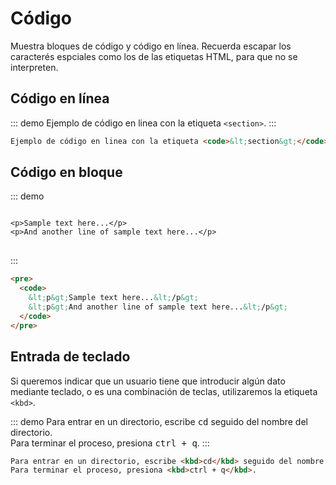 # Código

Muestra bloques de código y código en línea. Recuerda escapar los caracterés espciales como los de las etiquetas HTML, para que no se interpreten.

## Código en línea

::: demo
Ejemplo de código en linea con la etiqueta <code>&lt;section&gt;</code>.
:::

``` html
Ejemplo de código en linea con la etiqueta <code>&lt;section&gt;</code>.
```

## Código en bloque

::: demo
<pre>
<code>
&lt;p&gt;Sample text here...&lt;/p&gt;
&lt;p&gt;And another line of sample text here...&lt;/p&gt;
</code>
</pre>
:::

``` html
<pre>
  <code>
    &lt;p&gt;Sample text here...&lt;/p&gt;
    &lt;p&gt;And another line of sample text here...&lt;/p&gt;
  </code>
</pre>
```

## Entrada de teclado

Si queremos indicar que un usuario tiene que introducir algún dato mediante teclado, o es una combinación de teclas, utilizaremos la etiqueta `<kbd>`.

::: demo
Para entrar en un directorio, escribe <kbd>cd</kbd> seguido del nombre del directorio.<br>
Para terminar el proceso, presiona <kbd>ctrl + q</kbd>.
:::

``` html
Para entrar en un directorio, escribe <kbd>cd</kbd> seguido del nombre del directorio.<br>
Para terminar el proceso, presiona <kbd>ctrl + q</kbd>.
```
